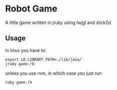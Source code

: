 # Robot Game

A little game written in jruby using lwjgl and slick2d.

## Usage

in linux you have to:

    export LD_LIBRARY_PATH=./lib/java/
    jruby game.rb

unless you use rvm, in which case you just run

    ruby game.rb


